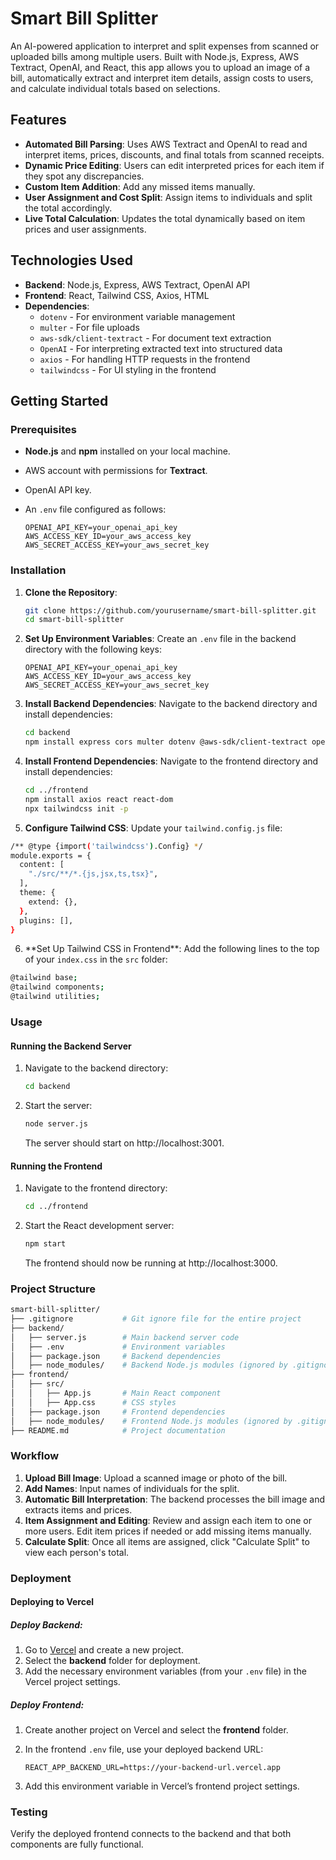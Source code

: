 # Smart Bill Splitter

An AI-powered application to interpret and split expenses from scanned or uploaded bills among multiple users. Built with Node.js, Express, AWS Textract, OpenAI, and React, this app allows you to upload an image of a bill, automatically extract and interpret item details, assign costs to users, and calculate individual totals based on selections.

## Features

- **Automated Bill Parsing**: Uses AWS Textract and OpenAI to read and interpret items, prices, discounts, and final totals from scanned receipts.
- **Dynamic Price Editing**: Users can edit interpreted prices for each item if they spot any discrepancies.
- **Custom Item Addition**: Add any missed items manually.
- **User Assignment and Cost Split**: Assign items to individuals and split the total accordingly.
- **Live Total Calculation**: Updates the total dynamically based on item prices and user assignments.

## Technologies Used

- **Backend**: Node.js, Express, AWS Textract, OpenAI API
- **Frontend**: React, Tailwind CSS, Axios, HTML
- **Dependencies**:
  - `dotenv` - For environment variable management
  - `multer` - For file uploads
  - `aws-sdk/client-textract` - For document text extraction
  - `OpenAI` - For interpreting extracted text into structured data
  - `axios` - For handling HTTP requests in the frontend
  - `tailwindcss` - For UI styling in the frontend

## Getting Started

### Prerequisites

- **Node.js** and **npm** installed on your local machine.
- AWS account with permissions for **Textract**.
- OpenAI API key.
- An `.env` file configured as follows:

  ```
  OPENAI_API_KEY=your_openai_api_key
  AWS_ACCESS_KEY_ID=your_aws_access_key
  AWS_SECRET_ACCESS_KEY=your_aws_secret_key
  ```

### Installation

1. **Clone the Repository**:

   ```bash
   git clone https://github.com/yourusername/smart-bill-splitter.git
   cd smart-bill-splitter
   ```

2. **Set Up Environment Variables**: Create an `.env` file in the backend directory with the following keys:

   ```plaintext
   OPENAI_API_KEY=your_openai_api_key
   AWS_ACCESS_KEY_ID=your_aws_access_key
   AWS_SECRET_ACCESS_KEY=your_aws_secret_key
   ```

3. **Install Backend Dependencies**: Navigate to the backend directory and install dependencies:

   ```bash
   cd backend
   npm install express cors multer dotenv @aws-sdk/client-textract openai
   ```

4. **Install Frontend Dependencies**: Navigate to the frontend directory and install dependencies:

   ```bash
   cd ../frontend
   npm install axios react react-dom
   npx tailwindcss init -p
   ```

5. **Configure Tailwind CSS**: Update your `tailwind.config.js` file:

```bash
/** @type {import('tailwindcss').Config} */
module.exports = {
  content: [
    "./src/**/*.{js,jsx,ts,tsx}",
  ],
  theme: {
    extend: {},
  },
  plugins: [],
}

```

6. \*\*Set Up Tailwind CSS in Frontend\*\*: Add the following lines to the top of your `index.css` in the `src` folder:

```bash
@tailwind base;
@tailwind components;
@tailwind utilities;

```

### Usage

#### Running the Backend Server

1. Navigate to the backend directory:

   ```bash
   cd backend
   ```

2. Start the server:

   ```bash
   node server.js
   ```

   The server should start on http://localhost:3001.

#### Running the Frontend

1. Navigate to the frontend directory:

   ```bash
   cd ../frontend
   ```

2. Start the React development server:

   ```bash
   npm start
   ```

   The frontend should now be running at http://localhost:3000.

### Project Structure

```bash
smart-bill-splitter/
├── .gitignore           # Git ignore file for the entire project
├── backend/
│   ├── server.js        # Main backend server code
│   ├── .env             # Environment variables
│   ├── package.json     # Backend dependencies
│   ├── node_modules/    # Backend Node.js modules (ignored by .gitignore)
├── frontend/
│   ├── src/
│   │   ├── App.js       # Main React component
│   │   ├── App.css      # CSS styles
│   ├── package.json     # Frontend dependencies
│   ├── node_modules/    # Frontend Node.js modules (ignored by .gitignore)
├── README.md            # Project documentation

```

### Workflow

1. **Upload Bill Image**: Upload a scanned image or photo of the bill.
2. **Add Names**: Input names of individuals for the split.
3. **Automatic Bill Interpretation**: The backend processes the bill image and extracts items and prices.
4. **Item Assignment and Editing**: Review and assign each item to one or more users. Edit item prices if needed or add missing items manually.
5. **Calculate Split**: Once all items are assigned, click "Calculate Split" to view each person's total.

### Deployment

#### Deploying to Vercel

##### Deploy Backend:

1. Go to [Vercel](https://vercel.com/) and create a new project.
2. Select the **backend** folder for deployment.
3. Add the necessary environment variables (from your `.env` file) in the Vercel project settings.

##### Deploy Frontend:

1. Create another project on Vercel and select the **frontend** folder.
2. In the frontend `.env` file, use your deployed backend URL:

   ```env
   REACT_APP_BACKEND_URL=https://your-backend-url.vercel.app
   ```

3. Add this environment variable in Vercel’s frontend project settings.

### Testing

Verify the deployed frontend connects to the backend and that both components are fully functional.
